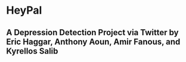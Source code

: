 # HeyPal

## A Depression Detection Project via Twitter by Eric Haggar, Anthony Aoun, Amir Fanous, and Kyrellos Salib
